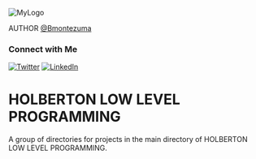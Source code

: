 ![MyLogo](https://www.instagram.com/p/Czo6i5dR7ca/)


AUTHOR
[@Bmontezuma](https://github.com/Bmontezuma)
### Connect with Me

[![Twitter](https://img.shields.io/twitter/follow/BMontezuma01?style=social)](https://twitter.com/BMontezuma01)
[![LinkedIn](https://img.shields.io/badge/LinkedIn-BrandonMontezuma-blue)](https://www.linkedin.com/feed/)


# HOLBERTON LOW LEVEL PROGRAMMING

A group of directories for projects in the main directory of HOLBERTON LOW LEVEL PROGRAMMING.
